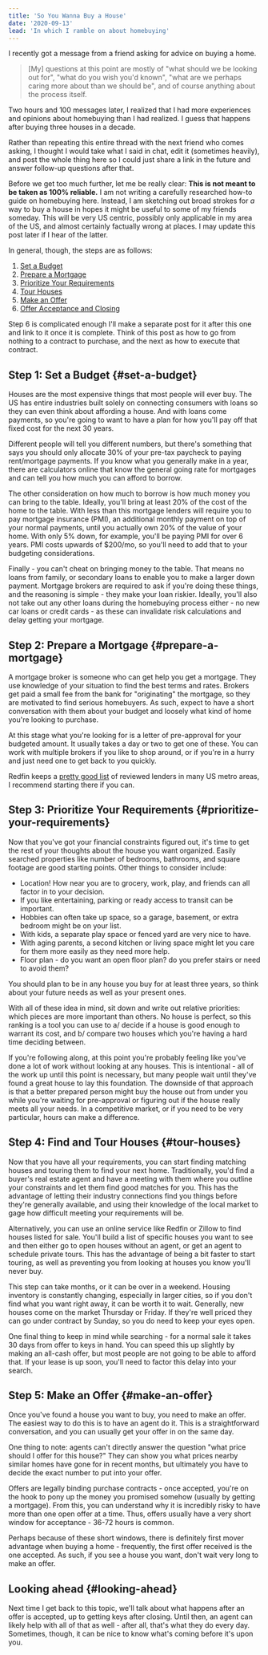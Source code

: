 ```yaml
---
title: 'So You Wanna Buy a House'
date: '2020-09-13'
lead: 'In which I ramble on about homebuying'
---
```


I recently got a message from a friend asking for advice on buying a home.

> [My] questions at this point are mostly of "what should we be looking out
> for", "what do you wish you'd known", "what are we perhaps caring more about
> than we should be", and of course anything about the process itself.

Two hours and 100 messages later, I realized that I had more experiences and
opinions about homebuying than I had realized. I guess that happens after
buying three houses in a decade.

Rather than repeating this entire thread with the next friend who comes asking,
I thought I would take what I said in chat, edit it (sometimes heavily), and
post the whole thing here so I could just share a link in the future and answer
follow-up questions after that.

Before we get too much further, let me be really clear: **This is not meant to
be taken as 100% reliable.** I am not writing a carefully researched how-to
guide on homebuying here. Instead, I am sketching out broad strokes for _a_ way
to buy a house in hopes it might be useful to some of my friends someday. This
will be very US centric, possibly only applicable in my area of the US, and
almost certainly factually wrong at places. I may update this post later if I
hear of the latter.

In general, though, the steps are as follows:

1. [Set a Budget](#set-a-budget)
2. [Prepare a Mortgage](#prepare-a-mortgage)
3. [Prioritize Your Requirements](#prioritize-your-requirements)
4. [Tour Houses](#tour-houses)
5. [Make an Offer](#make-an-offer)
6. [Offer Acceptance and Closing](#looking-ahead)

Step 6 is complicated enough I'll make a separate post for it after this one and
link to it once it is complete. Think of this post as how to go from nothing to
a contract to purchase, and the next as how to execute that contract.

## Step 1: Set a Budget {#set-a-budget}

Houses are the most expensive things that most people will ever buy. The US has
entire industries built solely on connecting consumers with loans so they can
even think about affording a house. And with loans come payments, so you're
going to want to have a plan for how you'll pay off that fixed cost for the next
30 years.

Different people will tell you different numbers, but there's something that
says you should only allocate 30% of your pre-tax paycheck to paying
rent/mortgage payments. If you know what you generally make in a year, there
are calculators online that know the general going rate for mortgages and can
tell you how much you can afford to borrow.

The other consideration on how much to borrow is how much money you can bring to
the table.  Ideally, you'll bring at least 20% of the cost of the home to the
table.  With less than this mortgage lenders will require you to pay mortgage
insurance (PMI), an additional monthly payment on top of your normal payments,
until you actually own 20% of the value of your home.  With only 5% down, for
example, you'll be paying PMI for over 6 years.  PMI costs upwards of $200/mo,
so you'll need to add that to your budgeting considerations.

Finally - you can't cheat on bringing money to the table.  That means no loans
from family, or secondary loans to enable you to make a larger down payment.
Mortgage brokers are required to ask if you're doing these things, and the
reasoning is simple - they make your loan riskier.  Ideally, you'll also not
take out any other loans during the homebuying process either - no new car loans
or credit cards - as these can invalidate risk calculations and delay getting
your mortgage.

## Step 2: Prepare a Mortgage {#prepare-a-mortgage}

A mortgage broker is someone who can get help you get a mortgage.  They use
knowledge of your situation to find the best terms and rates.  Brokers get paid
a small fee from the bank for "originating" the mortgage, so they are motivated
to find serious homebuyers.  As such, expect to have a short conversation with
them about your budget and loosely what kind of home you're looking to purchase.

At this stage what you're looking for is a letter of pre-approval for your
budgeted amount.  It usually takes a day or two to get one of these.  You can
work with multiple brokers if you like to shop around, or if you're in a hurry
and just need one to get back to you quickly.

Redfin keeps a [pretty good list] of reviewed lenders in many US metro areas, I
recommend starting there if you can.

[pretty good list]: https://www.redfin.com/openbook

## Step 3: Prioritize Your Requirements {#prioritize-your-requirements}

Now that you've got your financial constraints figured out, it's time to get
the rest of your thoughts about the house you want organized.  Easily searched
properties like number of bedrooms, bathrooms, and square footage are good
starting points.  Other things to consider include:

* Location! How near you are to grocery, work, play, and friends can all factor 
  in to your decision.
* If you like entertaining, parking or ready access to transit can be important.
* Hobbies can often take up space, so a garage, basement, or extra bedroom might
  be on your list.
* With kids, a separate play space or fenced yard are very nice to have.
* With aging parents, a second kitchen or living space might let you care for 
  them more easily as they need more help.
* Floor plan - do you want an open floor plan? do you prefer stairs or need to
  avoid them?

You should plan to be in any house you buy for at least three years, so think
about your future needs as well as your present ones.

With all of these idea in mind, sit down and write out relative priorities:
which pieces are more important than others.  No house is perfect, so this
ranking is a tool you can use to a/ decide if a house is good enough to warrant
its cost, and b/ compare two houses which you're having a hard time deciding
between.

If you're following along, at this point you're probably feeling like you've
done a lot of work without looking at any houses.  This is intentional - all of
the work up until this point is necessary, but many people wait until they've
found a great house to lay this foundation.  The downside of that approach is
that a better prepared person might buy the house out from under you while
you're waiting for pre-approval or figuring out if the house really meets all
your needs.  In a competitive market, or if you need to be very particular,
hours can make a difference.

## Step 4: Find and Tour Houses {#tour-houses}

Now that you have all your requirements, you can start finding matching houses
and touring them to find your next home.  Traditionally, you'd find a buyer's
real estate agent and have a meeting with them where you outline your
constraints and let them find good matches for you.  This has the advantage of
letting their industry connections find you things before they're generally
available, and using their knowledge of the local market to gage how difficult
meeting your requirements will be.

Alternatively, you can use an online service like Redfin or Zillow to find 
houses listed for sale.  You'll build a list of specific houses you want to see
and then either go to open houses without an agent, or get an agent to schedule
private tours.  This has the advantage of being a bit faster to start touring,
as well as preventing you from looking at houses you know you'll never buy.

This step can take months, or it can be over in a weekend.  Housing inventory
is constantly changing, especially in larger cities, so if you don't find what
you want right away, it can be worth it to wait. Generally, new houses come on
the market Thursday or Friday.  If they're well priced they can go under
contract by Sunday, so you do need to keep your eyes open.

One final thing to keep in mind while searching - for a normal sale it takes 30
days from offer to keys in hand.  You can speed this up slightly by making an 
all-cash offer, but most people are not going to be able to afford that. If your
lease is up soon, you'll need to factor this delay into your search.

## Step 5: Make an Offer {#make-an-offer}

Once you've found a house you want to buy, you need to make an offer.  The
easiest way to do this is to have an agent do it.  This is a straightforward
conversation, and you can usually get your offer in on the same day.

One thing to note: agents can't directly answer the question "what price should
I offer for this house?"  They can show you what prices nearby similar homes
have gone for in recent months, but ultimately you have to decide the exact
number to put into your offer.

Offers are legally binding purchase contracts - once accepted, you're on the
hook to pony up the money you promised somehow (usually by getting a mortgage).
From this, you can understand why it is incredibly risky to have more than one
open offer at a time.  Thus, offers usually have a very short window for
acceptance - 36-72 hours is common.

Perhaps because of these short windows, there is definitely first mover
advantage when buying a home - frequently, the first offer received is the one
accepted.  As such, if you see a house you want, don't wait very long to make
an offer.

## Looking ahead {#looking-ahead}

Next time I get back to this topic, we'll talk about what happens after an offer
is accepted, up to getting keys after closing.  Until then, an agent can likely
help with all of that as well - after all, that's what they do every day.
Sometimes, though, it can be nice to know what's coming before it's upon you.

